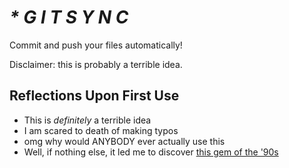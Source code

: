 # _* G I T S Y N C_

Commit and push your files automatically!

Disclaimer: this is probably a terrible idea.

## Reflections Upon First Use

- This is *definitely* a terrible idea
- I am scared to death of making typos
- omg why would ANYBODY ever actually use this
- Well, if nothing else, it led me to discover [this gem of the '90s](https://www.youtube.com/watch?v=byuPyhx5Ytg)
